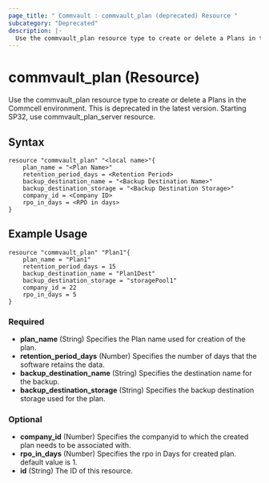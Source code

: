 ```yaml
---
page_title: " Commvault : commvault_plan (deprecated) Resource "
subcategory: "Deprecated"
description: |-
  Use the commvault_plan resource type to create or delete a Plans in the Commcell environment.
---
```


# commvault_plan (Resource)

 Use the commvault_plan resource type to create or delete a Plans in the Commcell environment. This is deprecated in the latest version. Starting SP32, use commvault_plan_server resource.

## Syntax

```
resource "commvault_plan" "<local name>"{
	plan_name = "<Plan Name>"
	retention_period_days = <Retention Period>
	backup_destination_name = "<Backup Destination Name>"
	backup_destination_storage = "<Backup Destination Storage>"
	company_id = <Company ID>
	rpo_in_days = <RPO in days>
}
```

## Example Usage

```
resource "commvault_plan" "Plan1"{
	plan_name = "Plan1"
	retention_period_days = 15
	backup_destination_name = "Plan1Dest"
	backup_destination_storage = "storagePool1"
	company_id = 22
	rpo_in_days = 5
}
```

### Required

- **plan_name** (String) Specifies the Plan name used for creation of the plan.
- **retention_period_days** (Number) Specifies the number of days that the software retains the data.
- **backup_destination_name** (String) Specifies the destination name for the backup.
- **backup_destination_storage** (String) Specifies the backup destination storage used for the plan.

### Optional

- **company_id** (Number) Specifies the companyid to which the created plan needs to be associated with.
- **rpo_in_days** (Number) Specifies the rpo in Days for created plan. default value is 1.
- **id** (String) The ID of this resource.




